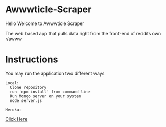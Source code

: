 # Awwwticle-Scraper

Hello Welcome to Awwwticle Scraper

The web based app that pulls data right from the front-end of reddits own r/awww

# Instructions

You may run the application two different ways

    Local:
      Clone repository
      run 'npm install' from command line
      Run Mongo server on your system
      node server.js
    
    Heroku:
  [Click Here](https://polar-brushlands-56405.herokuapp.com/)
